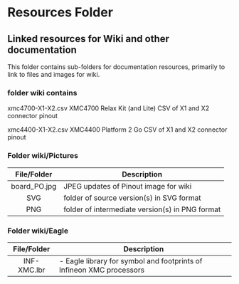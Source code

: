 # Resources Folder
## Linked resources for Wiki and other documentation
This folder contains sub-folders for documentation resources, primarily to link to files
and images for wiki.

### folder wiki contains

xmc4700-X1-X2.csv   XMC4700 Relax Kit (and Lite) CSV of X1 and X2 connector pinout

xmc4400-X1-X2.csv   XMC4400 Platform 2 Go CSV of X1 and X2 connector pinout

### Folder wiki/Pictures

File/Folder | Description
| :--: | ----- |
| board_PO.jpg | JPEG updates of Pinout image for wiki |
| SVG | folder of source version(s) in SVG format |
| PNG | folder of intermediate version(s) in PNG format |

### Folder wiki/Eagle

File/Folder | Description
| :--: | ----- |
| INF-XMC.lbr | - Eagle library for symbol and footprints of Infineon XMC processors |

